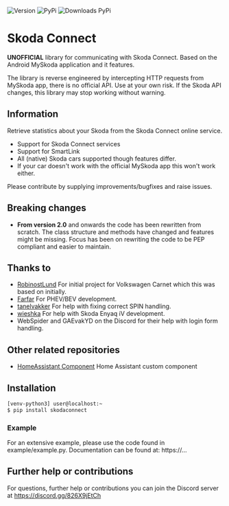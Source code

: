 ![Version](https://img.shields.io/github/v/release/lendy007/skodaconnect?include_prereleases)
![PyPi](https://img.shields.io/pypi/v/skodaconnect?label=latest%20pypi)
![Downloads PyPi](https://img.shields.io/pypi/dm/skodaconnect)

# Skoda Connect
**UNOFFICIAL** library for communicating with Skoda Connect.
Based on the Android MySkoda application and it features.

The library is reverse engineered by intercepting HTTP requests from
MySkoda app, there is no official API. Use at your own risk.
If the Skoda API changes, this library may stop working without warning.

## Information

Retrieve statistics about your Skoda from the Skoda Connect online service.
* Support for Skoda Connect services
* Support for SmartLink
* All (native) Skoda cars supported though features differ.
* If your car doesn't work with the official MySkoda app this won't work either.

Please contribute by supplying improvements/bugfixes and raise issues.

## Breaking changes

- **From version 2.0** and onwards the code has been rewritten from scratch.
The class structure and methods have changed and features might be missing.
Focus has been on rewriting the code to be PEP compliant and easier to maintain.

## Thanks to

- [RobinostLund](https://github.com/robinostlund/volkswagencarnet)
    For initial project for Volkswagen Carnet which this was based on initially.
- [Farfar](https://github.com/Farfar)
    For PHEV/BEV development.
- [tanelvakker](https://github.com/tanelvakker)
    For help with fixing correct SPIN handling.
- [wieshka](https://github.com/wieshka)
    For help with Skoda Enyaq iV development.
- WebSpider and GAEvakYD on the Discord for their help with login form handling.

## Other related repositories

- [HomeAssistant Component](https://github.com/lendy007/homeassistant-skodaconnect)
    Home Assistant custom component

## Installation

```sh
[venv-python3] user@localhost:~
$ pip install skodaconnect
```

### Example

For an extensive example, please use the code found in example/example.py.
Documentation can be found at: https://...

## Further help or contributions
For questions, further help or contributions you can join the Discord server at https://discord.gg/826X9jEtCh
